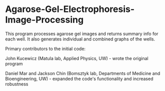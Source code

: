 # Agarose-Gel-Electrophoresis-Image-Processing
This program processes agarose gel images and returns summary info for each well. It also generates individual and combined graphs of the wells.

Primary contributors to the initial code:

John Kucewicz (Matula lab, Applied Physics, UW) - wrote the original program

Daniel Mar and Jackson Chin (Bomsztyk lab, Departments of Medicine and Bioengineering, UW) - expanded the code's functionality and increased robustness
